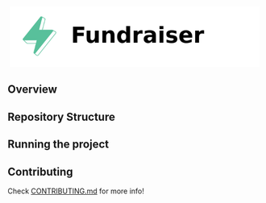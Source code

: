<p align="center">
    <img src="./.docs/fundraiser-logo.png" height="120">
</p>

## Overview


## Repository Structure


## Running the project


## Contributing

Check [CONTRIBUTING.md](../CONTRIBUTING.md) for more info!
